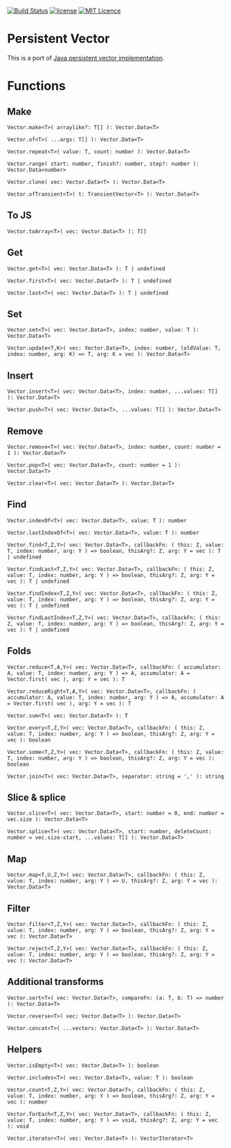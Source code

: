 [![Build Status](https://travis-ci.org/iskolbin/tspersistentvector.svg?branch=master)](https://travis-ci.org/iskolbin/tspersistentvector)
[![license](https://img.shields.io/badge/license-public%20domain-blue.svg)](http://unlicense.org/)
[![MIT Licence](https://badges.frapsoft.com/os/mit/mit.svg?v=103)](https://opensource.org/licenses/mit-license.php)

Persistent Vector
=================

This is a port of [Java persistent vector implementation](https://github.com/hyPiRion/pvec-perf/tree/master/pvec).

Functions
=========

Make
----

`Vector.make<T>( arraylike?: T[] ): Vector.Data<T>`

`Vector.of<T>( ...args: T[] ): Vector.Data<T>`

`Vector.repeat<T>( value: T, count: number ): Vector.Data<T>`

`Vector.range( start: number, finish?: number, step?: number ): Vector.Data<number>`

`Vector.clone( vec: Vector.Data<T> ): Vector.Data<T>`

`Vector.ofTransient<T>( t: TransientVector<T> ): Vector.Data<T>`


To JS
-----

`Vector.toArray<T>( vec: Vector.Data<T> ): T[]`


Get
---

`Vector.get<T>( vec: Vector.Data<T> ): T | undefined`

`Vector.first<T>( vec: Vector.Data<T> ): T | undefined`

`Vector.last<T>( vec: Vector.Data<T> ): T | undefined`


Set
---

`Vector.set<T>( vec: Vector.Data<T>, index: number, value: T ): Vector.Data<T>`

`Vector.update<T,K>( vec: Vector.Data<T>, index: number, (oldValue: T, index: number, arg: K) => T, arg: K = vec ): Vector.Data<T>` 


Insert
------

`Vector.insert<T>( vec: Vector.Data<T>, index: number, ...values: T[] ): Vector.Data<T>`

`Vector.push<T>( vec: Vector.Data<T>, ...values: T[] ): Vector.Data<T>`


Remove
------

`Vector.remove<T>( vec: Vector.Data<T>, index: number, count: number = 1 ): Vector.Data<T>`

`Vector.pop<T>( vec: Vector.Data<T>, count: number = 1 ): Vector.Data<T>`

`Vector.clear<T>( vec: Vector.Data<T> ): Vector.Data<T>`


Find
----

`Vector.indexOf<T>( vec: Vector.Data<T>, value: T ): number`

`Vector.lastIndexOf<T>( vec: Vector.Data<T>, value: T ): number`

`Vector.find<T,Z,Y>( vec: Vector.Data<T>, callbackFn: ( this: Z, value: T, index: number, arg: Y ) => boolean, thisArg?: Z, arg: Y = vec ): T | undefined`

`Vector.findLast<T,Z,Y>( vec: Vector.Data<T>, callbackFn: ( this: Z, value: T, index: number, arg: Y ) => boolean, thisArg?: Z, arg: Y = vec ): T | undefined`

`Vector.findIndex<T,Z,Y>( vec: Vector.Data<T>, callbackFn: ( this: Z, value: T, index: number, arg: Y ) => boolean, thisArg?: Z, arg: Y = vec ): T | undefined`

`Vector.findLastIndex<T,Z,Y>( vec: Vector.Data<T>, callbackFn: ( this: Z, value: T, index: number, arg: Y ) => boolean, thisArg?: Z, arg: Y = vec ): T | undefined`


Folds
-----

`Vector.reduce<T,A,Y>( vec: Vector.Data<T>, callbackFn: ( accumulator: A, value: T, index: number, arg: Y ) => A, accumulator: A = Vector.first( vec ), arg: Y = vec ): T`

`Vector.reduceRight<T,A,Y>( vec: Vector.Data<T>, callbackFn: ( accumulator: A, value: T, index: number, arg: Y ) => A, accumulator: A = Vector.first( vec ), arg: Y = vec ): T`

`Vector.sum<T>( vec: Vector.Data<T> ): T`

`Vector.every<T,Z,Y>( vec: Vector.Data<T>, callbackFn: ( this: Z, value: T, index: number, arg: Y ) => boolean, thisArg?: Z, arg: Y = vec ): boolean`

`Vector.some<T,Z,Y>( vec: Vector.Data<T>, callbackFn: ( this: Z, value: T, index: number, arg: Y ) => boolean, thisArg?: Z, arg: Y = vec ): boolean`

`Vector.join<T>( vec: Vector.Data<T>, separator: string = ',' ): string`


Slice & splice
--------------

`Vector.slice<T>( vec: Vector.Data<T>, start: number = 0, end: number = vec.size ): Vector.Data<T>`

`Vector.splice<T>( vec: Vector.Data<T>, start: number, deleteCount: number = vec.size-start, ...values: T[] ): Vector.Data<T>`


Map
---

`Vector.map<T,U,Z,Y>( vec: Vector.Data<T>, callbackFn: ( this: Z, value: T, index: number, arg: Y ) => U, thisArg?: Z, arg: Y = vec ): Vector.Data<T>`


Filter
------

`Vector.filter<T,Z,Y>( vec: Vector.Data<T>, callbackFn: ( this: Z, value: T, index: number, arg: Y ) => boolean, thisArg?: Z, arg: Y = vec ): Vector.Data<T>`

`Vector.reject<T,Z,Y>( vec: Vector.Data<T>, callbackFn: ( this: Z, value: T, index: number, arg: Y ) => boolean, thisArg?: Z, arg: Y = vec ): Vector.Data<T>`


Additional transforms
---------------------

`Vector.sort<T>( vec: Vector.Data<T>, compareFn: (a: T, b: T) => number ): Vector.Data<T>`

`Vector.reverse<T>( vec: Vector.Data<T> ): Vector.Data<T>`

`Vector.concat<T>( ...vectors: Vector.Data<T> ): Vector.Data<T>`


Helpers
-------

`Vector.isEmpty<T>( vec: Vector.Data<T> ): boolean`

`Vector.includes<T>( vec: Vector.Data<T>, value: T ): boolean`

`Vector.count<T,Z,Y>( vec: Vector.Data<T>, callbackFn: ( this: Z, value: T, index: number, arg: Y ) => boolean, thisArg?: Z, arg: Y = vec ): number`

`Vector.forEach<T,Z,Y>( vec: Vector.Data<T>, callbackFn: ( this: Z, value: T, index: number, arg: Y ) => void, thisArg?: Z, arg: Y = vec ): void`

`Vector.iterator<T>( vec: Vector.Data<T> ): VectorIterator<T>`
